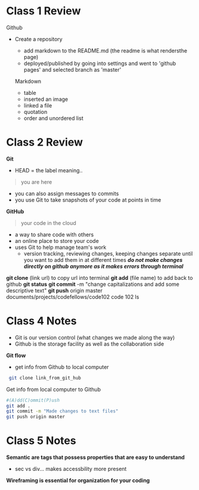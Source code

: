 # Class 1 Review

Github
- Create a repository
  - add markdown to the README.md (the readme is what rendersthe page)
  - deployed/published by going into settings and went to 'github pages' and selected branch as 'master'
  
  Markdown
  - table
  - inserted an image
  - linked a file
  - quotation
  - order and unordered list
  
# Class 2 Review

**Git**
- HEAD = the label meaning..
> you are here 
>
- you can also assign messages to commits
- you use Git to take snapshots of your code at points in time

**GitHub**
> your code in the cloud
>
- a way to share code with others
- an online place to store your code
- uses Git to help manage team's work
  - version tracking, reviewing changes, keeping changes separate until you want to add them in at different times
 ***do not make changes directly on github anymore as it makes errors through terminal***
 
**git clone** (link url) to copy url into terminal
**git add** (file name) to add back to github
**git status**
**git commit** -m "change capitalizations and add some descriptive text"
**git push** origin master
documents/projects/codefellows/code102
code 102 ls

# Class 4 Notes

- Git is our version control (what changes we made along the way)
- Github is the storage facility as well as the collaboration side

**Git flow**
- get info from Github to local computer

```bash
 git clone link_from_git_hub
```
Get info from local computer to Github

```bash
#(A)dd(C)ommit(P)ush
git add .
git commit -m "Made changes to text files"
git push origin master
```
# Class 5 Notes

**Semantic are tags that possess properties that are easy to understand**
- sec vs div... makes accessbility more present

**Wireframing is essential for organization for your coding**

